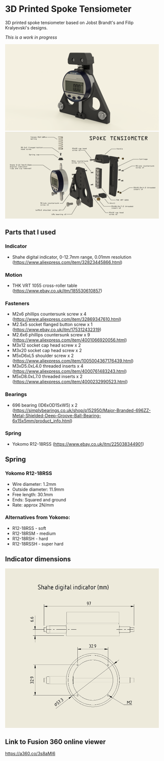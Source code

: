 # 3D Printed Spoke Tensiometer

3D printed spoke tensiometer based on Jobst Brandt's and Filip Kralyevski's designs.

*This is a work in progress*

![3D printed spoke tensiometer](./images/tensio_render_1.png)
![3D printed spoke tensiometer  annotated](./images/spoke-tensiometer-exploded.png)

## Parts that I used
### Indicator
- Shahe digital indicator, 0-12.7mm range, 0.01mm resolution (https://www.aliexpress.com/item/32823445866.html)
### Motion
- THK VRT 1055 cross-roller table (https://www.ebay.co.uk/itm/185530610857)
### Fasteners
- M2x6 phillips countersunk screw x 4 (https://www.aliexpress.com/item/32869347610.html)
- M2.5x5 socket flanged button screw x 1 (https://www.ebay.co.uk/itm/175312432319)
- M2.6x6 phillips countersunk screw x 9 (https://www.aliexpress.com/item/4001066920056.html)
- M3x12 socket cap head screw x 2
- M3x20 socket cap head screw x 2
- M5xD6xL5 shoulder screw x 2 (https://www.aliexpress.com/item/1005004367176439.html)
- M3xD5.0xL4.0 threaded inserts x 4 (https://www.aliexpress.com/item/4000761483243.html)
- M5xD8.0xL7.0 threaded inserts x 2 (https://www.aliexpress.com/item/4000232990523.html)
### Bearings
- 696 bearing (ID6xOD15xW5) x 2 (https://simplybearings.co.uk/shop/p152950/Major-Branded-696ZZ-Metal-Shielded-Deep-Groove-Ball-Bearing-6x15x5mm/product_info.html)
### Spring
- Yokomo R12-18RSS (https://www.ebay.co.uk/itm/225038344901)

## Spring
### Yokomo R12-18RSS
- Wire diameter: 1.2mm
- Outside diameter: 11.9mm
- Free length: 30.1mm
- Ends: Squared and ground
- Rate: approx 2N/mm

### Alternatives from Yokomo:
- R12-18RSS - soft
- R12-18RSM - medium
- R12-18RSH - hard
- R12-18RSSH - super hard

## Indicator dimensions
![Indicator dimensions](./images/indicator_dims.png)

## Link to Fusion 360 online viewer
https://a360.co/3s8aMI6
